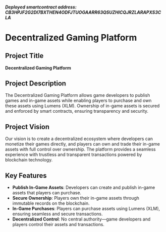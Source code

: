 ##### Deployed smartcontract address: CB3HPJF2G2DI7BXTHEN4ODFJTUOGAARR63QSUZHICQJRZLARAPXS3CLA

# Decentralized Gaming Platform

## Project Title
**Decentralized Gaming Platform**

## Project Description
The Decentralized Gaming Platform allows game developers to publish games and in-game assets while enabling players to purchase and own these assets using Lumens (XLM). Ownership of in-game assets is secured and enforced by smart contracts, ensuring transparency and security.

## Project Vision
Our vision is to create a decentralized ecosystem where developers can monetize their games directly, and players can own and trade their in-game assets with full control over ownership. The platform provides a seamless experience with trustless and transparent transactions powered by blockchain technology.

## Key Features
- **Publish In-Game Assets**: Developers can create and publish in-game assets that players can purchase.
- **Secure Ownership**: Players own their in-game assets through immutable records on the blockchain.
- **In-Game Purchases**: Players can purchase assets using Lumens (XLM), ensuring seamless and secure transactions.
- **Decentralized Control**: No central authority—game developers and players control their assets and transactions.
